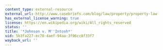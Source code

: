 ```yaml
---
content_type: external-resource
external_url: http://www.casebriefs.com/blog/law/property/property-law-keyed-to-dukeminier/first-possession-acquisition-of-property-by-discovery-capture-and-creation/johnson-v-mintosh/
has_external_license_warning: true
license: https://en.wikipedia.org/wiki/All_rights_reserved
status: ''
title: '*Johnson v. M''Intosh*'
uid: 5b3fa227-ec78-4aef-94aa-3f96cc8f33f7
wayback_url: ''
---
```

